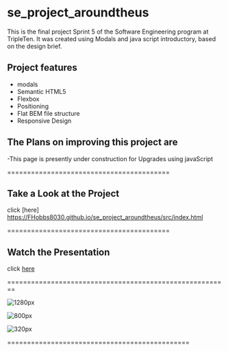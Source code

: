 # se_project_aroundtheus

This is the final project Sprint 5 of the Software Engineering program at TripleTen. It was created using Modals and java script introductory, based on the design brief.

## Project features

- modals
- Semantic HTML5
- Flexbox
- Positioning
- Flat BEM file structure
- Responsive Design

## The Plans on improving this project are

-This page is presently under construction for Upgrades using javaScript

=========================================

## Take a Look at the Project

click [here] https://FHobbs8030.github.io/se_project_aroundtheus/src/index.html


=========================================

## Watch the Presentation

click [here](https://github.com/user-attachments/assets/5cfacafb-053e-448f-a66e-2a506c7a0679)

========================================================

![1280px](https://github.com/user-attachments/assets/0ba21fc6-f4e6-43d0-9dd4-2e2cd889f56f)

![800px](https://github.com/user-attachments/assets/36696942-99dc-4fc1-96cb-fc53c40de836)

![320px](https://github.com/FHobbs8030/se_project_aroundtheus/assets/63701522/8fb14860-bfbf-4ae8-92b8-7eedb6f5e40a)

==============================================
